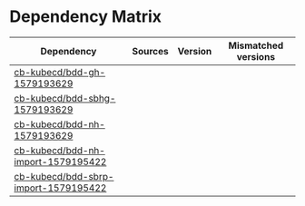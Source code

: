 # Dependency Matrix

Dependency | Sources | Version | Mismatched versions
---------- | ------- | ------- | -------------------
[cb-kubecd/bdd-gh-1579193629](https://github.com/cb-kubecd/bdd-gh-1579193629.git) |  | []() | 
[cb-kubecd/bdd-sbhg-1579193629](https://github.com/cb-kubecd/bdd-sbhg-1579193629.git) |  | []() | 
[cb-kubecd/bdd-nh-1579193629](https://github.com/cb-kubecd/bdd-nh-1579193629.git) |  | []() | 
[cb-kubecd/bdd-nh-import-1579195422](https://github.com/cb-kubecd/bdd-nh-import-1579195422.git) |  | []() | 
[cb-kubecd/bdd-sbrp-import-1579195422](https://github.com/cb-kubecd/bdd-sbrp-import-1579195422.git) |  | []() | 
